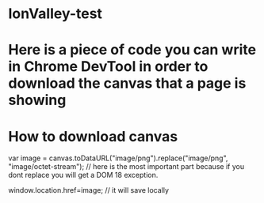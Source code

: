 # IonValley-test

# Here is a piece of code you can write in Chrome DevTool in order to download the canvas that a page is showing

# How to download canvas

var image = canvas.toDataURL("image/png").replace("image/png", "image/octet-stream");  // here is the most important part because if you dont replace you will get a DOM 18 exception.


window.location.href=image; // it will save locally
